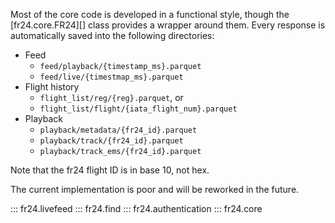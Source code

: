 Most of the core code is developed in a functional style, though the [fr24.core.FR24][] class provides a wrapper around them. Every response is automatically saved into the following directories:

- Feed
    - `feed/playback/{timestamp_ms}.parquet`
    - `feed/live/{timestmap_ms}.parquet`
- Flight history
    - `flight_list/reg/{reg}.parquet`, or
    - `flight_list/flight/{iata_flight_num}.parquet`
- Playback
    - `playback/metadata/{fr24_id}.parquet`
    - `playback/track/{fr24_id}.parquet`
    - `playback/track_ems/{fr24_id}.parquet`

Note that the fr24 flight ID is in base 10, not hex.

The current implementation is poor and will be reworked in the future.

::: fr24.livefeed
::: fr24.find
::: fr24.authentication
::: fr24.core
